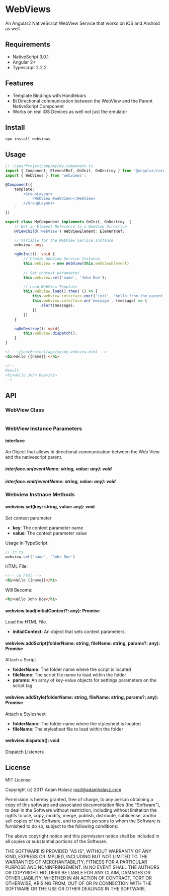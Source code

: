 # WebViews
An Angular2 NativeScript WebView Service that works on iOS and Android as well.

## Requirements
- NativeScript 3.0.1
- Angular 2+
- Typescript 2.2.2

## Features
- Template Bindings with Handlebars
- Bi Directional communication between the WebView and the Parent NativeScript Component
- Works on real iOS Devices as well not just the emulator

## Install
```
npm install webviews
```

## Usage

```ts
// ~/yourProject/app/my/my.component.ts
import { Component, ElementRef, OnInit, OnDestroy } from '@angular/core';
import { WebViews } from 'webviews';

@Component({
    template: `
        <GroupLayout>
            <WebView #webView></WebView>
        </GroupLayout>
    `
})

export class MyComponent implements OnInit, OnDestroy  {
    // Get an Element Reference to a WebView Directive
    @ViewChild('webView') WebViewElement: ElementRef;

    // Variable for the WebView Service Instance
    webview: any;

    ngOnInit(): void {
        // Create WebView Service Instance
        this.webview = new WebView(this.webViewElement)
        
        // Set context paramaeter
        this.webview.set('name', 'John Doe');

        // Load WebView Template
        this.webview.load().then( () => {
            this.webview.interface.emit('init', 'hello from the parent')
            this.webview.interface.on('message', (message) => {
                alert(message);
            })
        })
    }

    ngOnDestroy(): void{
        this.webview.dispatch();
    }
}
```

```html 
<!-- ~/yourProject/app/my/my.webview.html -->
<h1>Hello {{name}}!</h1>

<!--
Result:
<h1>Hello John Doe</h1>
-->
```

## API

### WebView Class

```

```

### WebView Instance Parameters

#### interface
An Object that allows bi directional communication between the Web View and the nativescript parent.
##### interface.on(eventName: string, value: any): void
##### interface.emit(eventName: string, value: any): void

### Webview Instnace Methods

#### webview.set(key: string, value: any): void
Set context parameter

- **key**: The context parameter name
- **value**: The context parameter value 

Usage in TypeScript:
```ts
// in ts
webview.set('name', 'John Doe')
```
HTML File:
```html
<!-- in html -->
<h1>Hello {{name}}</h1>
```
Will Become:
```html
<h1>Hello John Doe</h1>
```
#### webview.load(initialContext?: any): Promise <any>
Load the HTML File. 

- **initialContext**: An object that sets context parameters. 

#### webview.addScript(folderName: string, fileName: string, params?: any):  Promise <any>
Attach a Script

- **folderName**: The folder name where the script is located
- **fileName**: The script file name to load within the folder 
- **params**: An array of key-value objects for settings parameters on the script tag 

#### webview.addStyle(folderName: string, fileName: string, params?: any):  Promise <any>
Attach a Stylesheet

- **folderName**: The folder name where the stylesheet is located
- **fileName**: The stylesheet file to load within the folder 

#### webview.dispatch(): void
Dispatch Listeners


## License
MIT License

Copyright (c) 2017 Adam Halasz mail@adamhalasz.com

Permission is hereby granted, free of charge, to any person obtaining a copy
of this software and associated documentation files (the "Software"), to deal
in the Software without restriction, including without limitation the rights
to use, copy, modify, merge, publish, distribute, sublicense, and/or sell
copies of the Software, and to permit persons to whom the Software is
furnished to do so, subject to the following conditions:

The above copyright notice and this permission notice shall be included in all
copies or substantial portions of the Software.

THE SOFTWARE IS PROVIDED "AS IS", WITHOUT WARRANTY OF ANY KIND, EXPRESS OR
IMPLIED, INCLUDING BUT NOT LIMITED TO THE WARRANTIES OF MERCHANTABILITY,
FITNESS FOR A PARTICULAR PURPOSE AND NONINFRINGEMENT. IN NO EVENT SHALL THE
AUTHORS OR COPYRIGHT HOLDERS BE LIABLE FOR ANY CLAIM, DAMAGES OR OTHER
LIABILITY, WHETHER IN AN ACTION OF CONTRACT, TORT OR OTHERWISE, ARISING FROM,
OUT OF OR IN CONNECTION WITH THE SOFTWARE OR THE USE OR OTHER DEALINGS IN THE
SOFTWARE.
